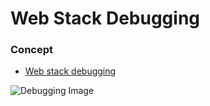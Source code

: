 # Web Stack Debugging

### Concept
- [Web stack debugging](https://alx-intranet.hbtn.io/concepts/68)

![Debugging Image](https://s3.amazonaws.com/intranet-projects-files/holbertonschool-sysadmin_devops/287/99littlebugsinthecode-holberton.jpg "DeBug")
